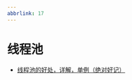 ```yaml
---
abbrlink: 17
---
```

#  线程池



* [线程池的好处，详解，单例（绝对好记）](https://blog.csdn.net/fengye454545/article/details/79536986)
